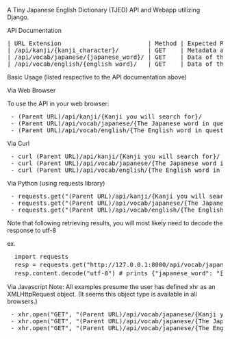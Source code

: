 A Tiny Japanese English Dictionary (TJED) API and Webapp utilizing Django.


API Documentation

<pre>
| URL Extension                        | Method | Expected Results                                      |
| /api/kanji/{kanji_character}/        | GET    | Metadata associated with the Kanji character          |
| /api/vocab/japanese/{japanese_word}/ | GET    | Data of the Japanese word and it's English equivalent |
| /api/vocab/english/{english_word}/   | GET    | Data of the Japanese word from the English equivalent |
</pre>

Basic Usage (listed respective to the API documentation above)

Via Web Browser

To use the API in your web browser:
<pre>
 - (Parent URL)/api/kanji/{Kanji you will search for}/
 - (Parent URL)/api/vocab/japanese/{The Japanese word in question}/
 - (Parent URL)/api/vocab/english/{The English word in question}/
</pre>

Via Curl
<pre>
 - curl (Parent URL)/api/kanji/{Kanji you will search for}/
 - curl (Parent URL)/api/vocab/japanese/{The Japanese word in question}/
 - curl (Parent URL)/api/vocab/english/{The English word in question}/
</pre>

Via Python (using requests library)
<pre>
 - requests.get("(Parent URL)/api/kanji/{Kanji you will search for}")
 - requests.get("(Parent URL)/api/vocab/japanese/{The Japanese word in question}/")
 - requests.get("(Parent URL)/api/vocab/english/{The English word in question}/")
</pre>
 Note that following retrieving results, you will most likely need to decode the response to utf-8
 
   ex. 
<pre>
  import requests
  resp = requests.get("http://127.0.0.1:8000/api/vocab/japanese/にち/")
  resp.content.decode("utf-8") # prints {"japanese_word": "日", "furigana": "にち", "english_word": "Sun"}
</pre>

Via Javascript
 Note: All examples presume the user has defined xhr as an XMLHttpRequest object.
 (It seems this object type is available in all browsers.)
<pre>
 - xhr.open("GET", "(Parent URL)/api/vocab/japanese/{Kanji you will search for}/", false)
 - xhr.open("GET", "(Parent URL)/api/vocab/japanese/{The Japanese word in question}/", false)
 - xhr.open("GET", "(Parent URL)/api/vocab/japanese/{The English word in question}/", false)
</pre>
